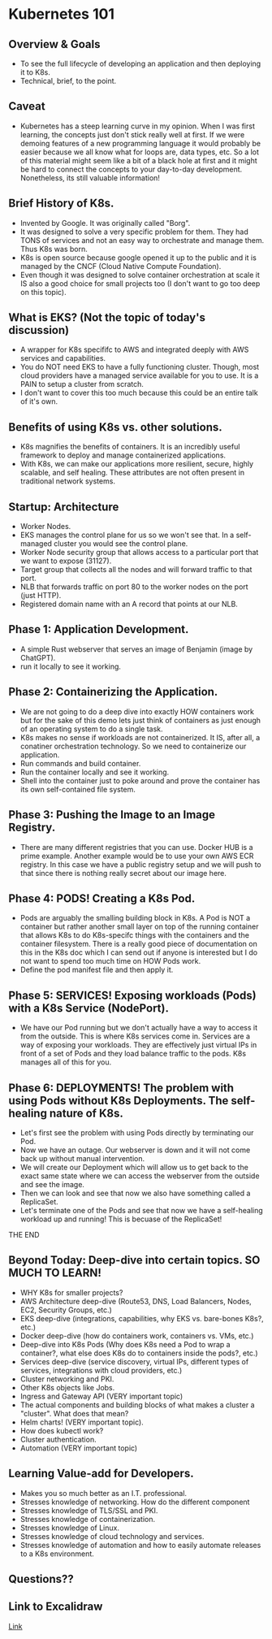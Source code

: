 # Kubernetes 101

## Overview & Goals
- To see the full lifecycle of developing an application and then deploying it to K8s.
- Technical, brief, to the point.

## Caveat
- Kubernetes has a steep learning curve in my opinion. When I was first learning, the concepts just don't stick really well at first. If we were demoing features of a new programming language it would probably be easier because we all know what for loops are, data types, etc. So a lot of this material might seem like a bit of a black hole at first and it might be hard to connect the concepts to your day-to-day development. Nonetheless, its still valuable information!

## Brief History of K8s. 
- Invented by Google. It was originally called "Borg". 
- It was designed to solve a very specific problem for them. They had TONS of services and not an easy way to orchestrate and manage them. Thus K8s was born. 
- K8s is open source because google opened it up to the public and it is managed by the CNCF (Cloud Native Compute Foundation). 
- Even though it was designed to solve container orchestration at scale it IS also a good choice for small projects too (I don't want to go too deep on this topic). 


## What is EKS? (Not the topic of today's discussion)
- A wrapper for K8s specififc to AWS and integrated deeply with AWS services and capabilities. 
- You do NOT need EKS to have a fully functioning cluster. Though, most cloud providers have a managed service available for you to use. It is a PAIN to setup a cluster from scratch. 
- I don't want to cover this too much because this could be an entire talk of it's own. 

## Benefits of using K8s vs. other solutions. 
- K8s magnifies the benefits of containers. It is an incredibly useful framework to deploy and manage containerized applications.
- With K8s, we can make our applications more resilient, secure, highly scalable, and self healing. These attributes are not often present in traditional network systems.

## Startup: Architecture
- Worker Nodes. 
- EKS manages the control plane for us so we won't see that. In a self-managed cluster you would see the control plane.
- Worker Node security group that allows access to a particular port that we want to expose (31127). 
- Target group that collects all the nodes and will forward traffic to that port. 
- NLB that forwards traffic on port 80 to the worker nodes on the port (just HTTP). 
- Registered domain name with an A record that points at our NLB. 

## Phase 1: Application Development. 
- A simple Rust webserver that serves an image of Benjamin (image by ChatGPT).
- run it locally to see it working.

## Phase 2: Containerizing the Application. 
- We are not going to do a deep dive into exactly HOW containers work but for the sake of this demo lets just think of containers as just enough of an operating system to do a single task. 
- K8s makes no sense if workloads are not containerized. It IS, after all, a conatiner orchestration technology. So we need to containerize our application. 
- Run commands and build container.
- Run the container locally and see it working.
- Shell into the container just to poke around and prove the container has its own self-contained file system.

## Phase 3: Pushing the Image to an Image Registry. 
- There are many different registries that you can use. Docker HUB is a prime example. Another example would be to use your own AWS ECR registry. In this case we have a public registry setup and we will push to that since there is nothing really secret about our image here. 

## Phase 4: PODS! Creating a K8s Pod. 
- Pods are arguably the smalling building block in K8s. A Pod is NOT a container but rather another small layer on top of the running container that allows K8s to do K8s-specifc things with the containers and the container filesystem. There is a really good piece of documentation on this in the K8s doc which I can send out if anyone is interested but I do not want to spend too much time on HOW Pods work. 
- Define the pod manifest file and then apply it.

## Phase 5: SERVICES! Exposing workloads (Pods) with a K8s Service (NodePort). 
- We have our Pod running but we don't actually have a way to access it from the outside. This is where K8s services come in. Services are a way of exposing your workloads. They are effectively just virtual IPs in front of a set of Pods and they load balance traffic to the pods. K8s manages all of this for you. 

## Phase 6: DEPLOYMENTS! The problem with using Pods without K8s Deployments. The self-healing nature of K8s. 
- Let's first see the problem with using Pods directly by terminating our Pod. 
- Now we have an outage. Our webserver is down and it will not come back up without manual intervention. 
- We will create our Deployment which will allow us to get back to the exact same state where we can access the webserver from the outside and see the image. 
- Then we can look and see that now we also have something called a ReplicaSet. 
- Let's terminate one of the Pods and see that now we have a self-healing workload up and running! This is becuase of the ReplicaSet!

THE END

## Beyond Today: Deep-dive into certain topics. SO MUCH TO LEARN!
- WHY K8s for smaller projects? 
- AWS Architecture deep-dive (Route53, DNS, Load Balancers, Nodes, EC2, Security Groups, etc.)
- EKS deep-dive (integrations, capabilities, why EKS vs. bare-bones K8s?, etc.)
- Docker deep-dive (how do containers work, containers vs. VMs, etc.)
- Deep-dive into K8s Pods (Why does K8s need a Pod to wrap a container?, what else does K8s do to containers inside the pods?, etc.)
- Services deep-dive (service discovery, virtual IPs, different types of services, integrations with cloud providers, etc.)
- Cluster networking and PKI.
- Other K8s objects like Jobs. 
- Ingress and Gateway API (VERY important topic)
- The actual components and building blocks of what makes a cluster a "cluster". What does that mean? 
- Helm charts! (VERY important topic).
- How does kubectl work? 
- Cluster authentication.
- Automation (VERY important topic)

## Learning Value-add for Developers.
- Makes you so much better as an I.T. professional. 
- Stresses knowledge of networking. How do the different component
- Stresses knowledge of TLS/SSL and PKI. 
- Stresses knowledge of containerization. 
- Stresses knowledge of Linux. 
- Stresses knowledge of cloud technology and services. 
- Stresses knowledge of automation and how to easily automate releases to a K8s environment.

## Questions??

## Link to Excalidraw
[Link](https://app.excalidraw.com/s/9gXXTGorvoH/88bkG17oSbj)